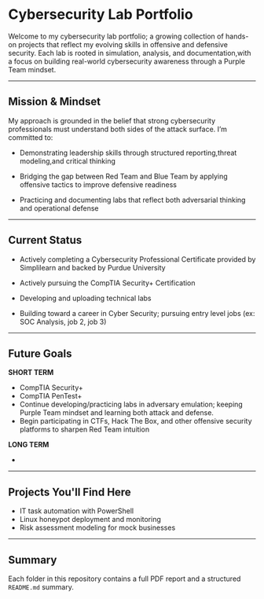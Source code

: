 # Cybersecurity Lab Portfolio

Welcome to my cybersecurity lab portfolio; a growing collection of hands-on projects that reflect my evolving skills in offensive and defensive security. Each lab is rooted in simulation, analysis, and documentation,with a focus on building real-world cybersecurity awareness through a Purple Team mindset.

---

## Mission & Mindset

My approach is grounded in the belief that strong cybersecurity professionals must understand both sides of the attack surface. I’m committed to:

- Demonstrating leadership skills through structured reporting,threat modeling,and critical thinking

- Bridging the gap between Red Team and Blue Team by applying offensive tactics to improve defensive readiness

- Practicing and documenting labs that reflect both adversarial thinking and operational defense

---

## Current Status

- Actively completing a Cybersecurity Professional Certificate provided by Simplilearn and backed by Purdue University

- Actively pursuing the CompTIA Security+ Certification

- Developing and uploading technical labs

- Building toward a career in Cyber Security; pursuing entry level jobs (ex: SOC Analysis, job 2, job 3)

---

## Future Goals

**SHORT TERM**

- CompTIA Security+
- CompTIA PenTest+
- Continue developing/practicing labs in adversary emulation; keeping Purple Team mindset and learning both attack and defense.
- Begin participating in CTFs, Hack The Box, and other offensive security platforms to sharpen Red Team intuition

**LONG TERM**

- 

---

## Projects You'll Find Here

- IT task automation with PowerShell  
- Linux honeypot deployment and monitoring   
- Risk assessment modeling for mock businesses

---

## Summary

Each folder in this repository contains a full PDF report and a structured `README.md` summary.
